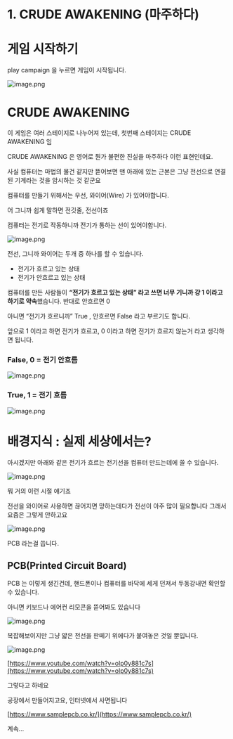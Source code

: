 # 1. CRUDE AWAKENING (마주하다)

# 게임 시작하기

play campaign 을 누르면 게임이 시작됩니다.

![image.png](/images/1_CRUDE_AWAKENING_(마주하다)/image.png)

# CRUDE AWAKENING

이 게임은 여러 스테이지로 나누어져 있는데, 첫번째 스테이지는 CRUDE AWAKENING 임

CRUDE AWAKENING 은 영어로 뭔가 불편한 진실을 마주하다 이런 표현인데요.

사실 컴퓨터는 마법의 물건 같지만 뜯어보면 맨 아래에 있는 근본은 그냥 전선으로 연결된 기계라는 것을 암시하는 것 같군요

컴퓨터를 만들기 위해서는 우선, 와이어(Wire) 가 있어야합니다.

어 그니까 쉽게 말하면 전깃줄, 전선이죠

컴퓨터는 전기로 작동하니까 전기가 통하는 선이 있어야합니다.

![image.png](/images/1_CRUDE_AWAKENING_(마주하다)/image_1.png)

전선, 그니까 와이어는 두개 중 하나를 할 수 있습니다.

- 전기가 흐르고 있는 상태
- 전기가 안흐르고 있는 상태

컴퓨터를 만든 사람들이 **“전기가 흐르고 있는 상태” 라고 쓰면 너무 기니까 걍 1 이라고 하기로 약속**했습니다. 반대로 안흐르면 0

아니면 “전기가 흐르니까” True , 안흐르면 False 라고 부르기도 합니다.

앞으로 1 이라고 하면 전기가 흐르고, 0 이라고 하면 전기가 흐르지 않는거 라고 생각하면 됩니다.

### False, 0 = 전기 안흐름

![image.png](/images/1_CRUDE_AWAKENING_(마주하다)/image_2.png)

### True, 1 = 전기 흐름

![image.png](/images/1_CRUDE_AWAKENING_(마주하다)/image_3.png)

# 배경지식 : 실제 세상에서는?

아시겠지만 아래와 같은 전기가 흐르는 전기선을 컴퓨터 만드는데에 쓸 수 있습니다.

![image.png](/images/1_CRUDE_AWAKENING_(마주하다)/image_4.png)

뭐 거의 이런 시절 얘기죠

전선을 와이어로 사용하면 끊어지면 망하는데다가 전선이 아주 많이 필요합니다 그래서 요즘은 그렇게 안하고요

![image.png](/images/1_CRUDE_AWAKENING_(마주하다)/image_5.png)

PCB 라는걸 씁니다.

## PCB(Printed Circuit Board)

PCB 는 이렇게 생긴건데, 핸드폰이나 컴퓨터를 바닥에 세게 던져서 두동강내면 확인할 수 있습니다.

아니면 키보드나 에어컨 리모콘을 뜯어봐도 있습니다

![image.png](/images/1_CRUDE_AWAKENING_(마주하다)/image_6.png)

복잡해보이지만 그냥 얇은 전선을 판떼기 위에다가 붙여놓은 것일 뿐입니다.

![image.png](/images/1_CRUDE_AWAKENING_(마주하다)/image_7.png)

[https://www.youtube.com/watch?v=olp0y881c7s](https://www.youtube.com/watch?v=olp0y881c7s)

그렇다고 하네요

공장에서 만들어지고요, 인터넷에서 사면됩니다

[https://www.samplepcb.co.kr/](https://www.samplepcb.co.kr/)

계속…